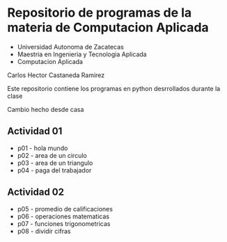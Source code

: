 # Repositorio de programas de la materia de Computacion Aplicada

- Universidad Autonoma de Zacatecas
- Maestria en Ingenieria y Tecnologia Aplicada
- Computacion Aplicada

Carlos Hector Castaneda Ramirez

Este repositorio contiene los programas en python desrrollados durante la clase

Cambio hecho desde casa 

## Actividad 01
- p01 - hola mundo
- p02 - area de un circulo
- p03 - area de un triangulo
- p04 - paga del trabajador

## Actividad 02
- p05 - promedio de calificaciones
- p06 - operaciones matematicas
- p07 - funciones trigonometricas
- p08 - dividir cifras
